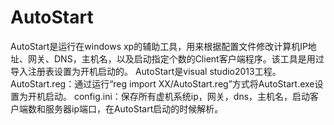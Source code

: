 # AutoStart
AutoStart是运行在windows xp的辅助工具，用来根据配置文件修改计算机IP地址、网关、DNS，主机名，以及启动指定个数的Client客户端程序。该工具是用过导入注册表设置为开机启动的。
AutoStart是visual studio2013工程。
AutoStart.reg：通过运行“reg import XX/AutoStart.reg”方式将AutoStart.exe设置为开机启动。
config.ini：保存所有虚机系统ip，网关，dns，主机名，启动客户端数和服务器ip端口，在AutoStart启动的时候解析。

